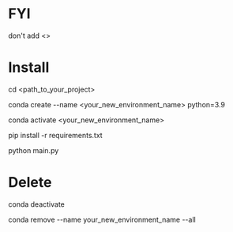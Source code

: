 # FYI
don't add <>

# Install

cd <path_to_your_project>

conda create --name <your_new_environment_name> python=3.9

conda activate <your_new_environment_name>

pip install -r requirements.txt

python main.py


# Delete

conda deactivate

conda remove --name your_new_environment_name --all